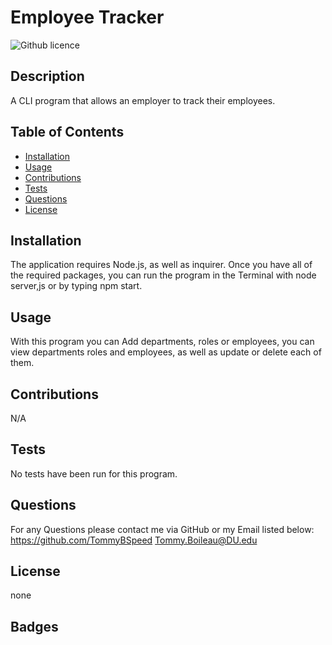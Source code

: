 # Employee Tracker

![Github licence](http://img.shields.io/badge/license-none-success.svg)

## Description

A CLI program that allows an employer to track their employees.

## Table of Contents

- [Installation](#installation)
- [Usage](#usage)
- [Contributions](#contributions)
- [Tests](#tests)
- [Questions](#questions)
- [License](#license)

## Installation

The application requires Node.js, as well as inquirer. Once you have all of the required packages, you can run the program in the Terminal with node server,js or by typing npm start.

## Usage

With this program you can Add departments, roles or employees, you can view departments roles and employees, as well as update or delete each of them.

## Contributions

N/A

## Tests

No tests have been run for this program.

## Questions

For any Questions please contact me via GitHub or my Email listed below:
https://github.com/TommyBSpeed
Tommy.Boileau@DU.edu

## License

none

## Badges
